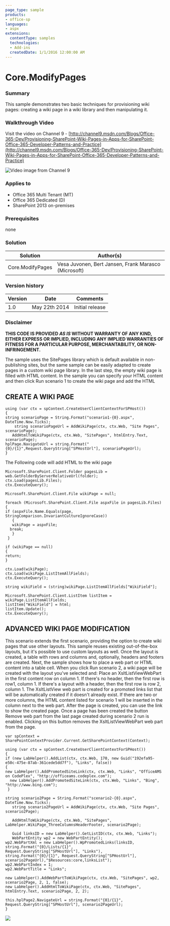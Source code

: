 ```yaml
---
page_type: sample
products:
- office-sp
languages:
- aspx
extensions:
  contentType: samples
  technologies:
  - Add-ins
  createdDate: 1/1/2016 12:00:00 AM
---
```

# Core.ModifyPages #

### Summary ###
This sample demonstrates two basic techniques for provisioning wiki pages: creating a wiki page in a wiki library and then manipulating it.

### Walkthrough Video ###
Visit the video on Channel 9 - [http://channel9.msdn.com/Blogs/Office-365-Dev/Provisioning-SharePoint-Wiki-Pages-in-Apps-for-SharePoint-Office-365-Developer-Patterns-and-Practice](http://channel9.msdn.com/Blogs/Office-365-Dev/Provisioning-SharePoint-Wiki-Pages-in-Apps-for-SharePoint-Office-365-Developer-Patterns-and-Practice)

![Video image from Channel 9](http://i.imgur.com/IBMsNa0.png)

### Applies to ###
-  Office 365 Multi Tenant (MT)
-  Office 365 Dedicated (D)
-  SharePoint 2013 on-premises

### Prerequisites ###
none

### Solution ###
Solution | Author(s)
---------|----------
Core.ModifyPages | Vesa Juvonen, Bert Jansen, Frank Marasco (Microsoft)

### Version history ###
Version  | Date | Comments
---------| -----| --------
1.0  | May 22th 2014 | Initial release

### Disclaimer ###
**THIS CODE IS PROVIDED *AS IS* WITHOUT WARRANTY OF ANY KIND, EITHER EXPRESS OR IMPLIED, INCLUDING ANY IMPLIED WARRANTIES OF FITNESS FOR A PARTICULAR PURPOSE, MERCHANTABILITY, OR NON-INFRINGEMENT.**

The sample uses the SitePages library which is default available in non-publishing sites, but the same sample can be easily adapted to create pages in a custom wiki page library.
In the last step, the empty wiki page is filled with HTML content. In the sample you can specify your HTML content and then click Run scenario 1 to create the wiki page and add the HTML

## CREATE A WIKI PAGE ##

    using (var ctx = spContext.CreateUserClientContextForSPHost())
    {
    string scenarioPage = String.Format("scenario1-{0}.aspx", DateTime.Now.Ticks);
      	string scenarioPageUrl = AddWikiPage(ctx, ctx.Web, "Site Pages", scenarioPage);
       AddHtmlToWikiPage(ctx, ctx.Web, "SitePages", htmlEntry.Text, scenarioPage);
    hplPage.NavigateUrl = string.Format("{0}/{1}",Request.QueryString["SPHostUrl"], scenarioPageUrl);
    }
    
The Following code will add HTML to the wiki page

    Microsoft.SharePoint.Client.Folder pagesLib = web.GetFolderByServerRelativeUrl(folder);
    ctx.Load(pagesLib.Files);
    ctx.ExecuteQuery();
    
    Microsoft.SharePoint.Client.File wikiPage = null;
    
    foreach (Microsoft.SharePoint.Client.File aspxFile in pagesLib.Files)
    {
    if (aspxFile.Name.Equals(page, StringComparison.InvariantCultureIgnoreCase))
       {
       wikiPage = aspxFile;
      break;
       }
     }
    
    if (wikiPage == null)
    {
    return;
    }
    
    ctx.Load(wikiPage);
    ctx.Load(wikiPage.ListItemAllFields);
    ctx.ExecuteQuery();
    
    string wikiField = (string)wikiPage.ListItemAllFields["WikiField"];
    
    Microsoft.SharePoint.Client.ListItem listItem = wikiPage.ListItemAllFields;
    listItem["WikiField"] = html;
    listItem.Update();
    ctx.ExecuteQuery();
   
## ADVANCED WIKI PAGE MODIFICATION ##
This scenario extends the first scenario, providing the option to create wiki pages that use other layouts. 
This sample reuses existing out-of-the-box layouts, but it's possible to use custom layouts as well. Once the layout is created, a table with rows and columns and, optionally, headers and footers are created. Next, the sample shows how to place a web part or HTML content into a table cell. When you click Run scenario 2, a wiki page will be created with the layout you've selected and:
Place an XsltListViewWebPart in the first content row on column 1. If there's no header, then the first row is row1, column 1. If there's a layout with a header, then the first row is row 2, column 1. The XsltListView web part is created for a promoted links list that will be automatically created if it doesn't already exist.
If there are two or more columns, the HTML content listed for scenario 1 will be inserted in the column next to the web part.
After the page is created, you can use the link to show the created page.
Once a page has been created the button Remove web part from the last page created during scenario 2 run is enabled. Clicking on this button removes the XsltListViewWebPart web part from the page.

    var spContext = SharePointContextProvider.Current.GetSharePointContext(Context);
    
    using (var ctx = spContext.CreateUserClientContextForSPHost())
    {
    if (new LabHelper().AddList(ctx, ctx.Web, 170, new Guid("192efa95-e50c-475e-87ab-361cede5dd7f"), "Links", false))
    {
    new LabHelper().AddPromotedSiteLink(ctx, ctx.Web, "Links", "OfficeAMS on CodePlex", "http://officeams.codeplex.com");
      new LabHelper().AddPromotedSiteLink(ctx, ctx.Web, "Links", "Bing", "http://www.bing.com");
     }
    
    string scenario2Page = String.Format("scenario2-{0}.aspx", DateTime.Now.Ticks);
       string scenario2PageUrl = AddWikiPage(ctx, ctx.Web, "Site Pages", scenario2Page);
    
       AddHtmlToWikiPage(ctx, ctx.Web, "SitePages", LabHelper.WikiPage_ThreeColumnsHeaderFooter, scenario2Page);
    
       Guid linksID = new LabHelper().GetListID(ctx, ctx.Web, "Links");
       WebPartEntity wp2 = new WebPartEntity();
    wp2.WebPartXml = new LabHelper().WpPromotedLinks(linksID, string.Format("{0}/Lists/{1}", 
    Request.QueryString["SPHostUrl"], "Links"), 
    string.Format("{0}/{1}", Request.QueryString["SPHostUrl"], 
    scenario2PageUrl),"$Resources:core,linksList");
    wp2.WebPartIndex = 1;
    wp2.WebPartTitle = "Links";
    
    new LabHelper().AddWebPartToWikiPage(ctx, ctx.Web, "SitePages", wp2, scenario2Page, 2, 1, false);
    new LabHelper().AddHtmlToWikiPage(ctx, ctx.Web, "SitePages", htmlEntry.Text, scenario2Page, 2, 2);
    
    this.hplPage2.NavigateUrl = string.Format("{0}/{1}", Request.QueryString["SPHostUrl"], scenario2PageUrl);
    }

<img src="https://telemetry.sharepointpnp.com/pnp/samples/Core.ModifyPages" />